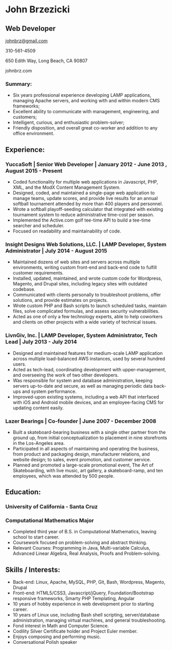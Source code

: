 John Brzezicki
==============

Web Developer
-------------

johnbrz@gmail.com

310-561-4509

650 Edith Way, Long Beach, CA 90807

johnbrz.com

### Summary:

-   Six years professional experience developing LAMP applications,
    managing Apache servers, and working with and within modern CMS
    frameworks;
-   Excellent ability to communicate with management, engineering, and
    customers;
-   Intelligent, curious, and enthusiastic problem-solver;
-   Friendly disposition, and overall great co-worker and addition to
    any office environment.

Experience:
-----------

### YuccaSoft \| Senior Web Developer \| January 2012 - June 2013 , August 2015 - Present

-   Coded functionality for multiple web applications in Javascript,
    PHP, XML, and the ModX Content Management System.
-   Designed, coded, and maintained a single-page web application to
    manage teams, update scores, and provide live results for an annual
    softball tournament attended by more than 400 players and personnel.
-   Wrote a softball playoff-seeding calculator that integrated with
    existing tournament system to reduce administrative time-cost per
    season.
-   Implemented the Active.com golf tee-time API to build a tee-time
    searcher and scheduler.
-   Focused on readability and maintainability of code.

### Insight Designs Web Solutions, LLC. \| LAMP Developer, System Administrator \| July 2014 - August 2015

-   Maintained dozens of web sites and servers across multiple
    environments, writing custom front-end and back-end code to fulfill
    customer requirements.
-   Installed, updated, maintained, and wrote custom code for Wordpress,
    Magento, and Drupal sites, including legacy sites with outdated
    codebase.
-   Communicated with clients personally to troubleshoot problems, offer
    solutions, and provide estimates on projects.
-   Wrote custom PHP and Bash scripts to launch scheduled tasks,
    maintain files, solve complicated formulas, and assess security
    vulnerabilities.
-   Acted as one of only a few technology experts, able to help
    coworkers and clients on other projects with a wide variety of
    technical issues.

### LivnGiv, Inc. \| LAMP Developer, System Administrator, Tech Lead \| July 2013 - July 2014

-   Designed and maintained features for medium-scale LAMP application
    across multiple load-balanced AWS instances, used by several hundred
    users.
-   Acted as tech-lead, coordinating development with upper-management,
    and overseeing the work of two other developers.
-   Was responsible for system and database administration, keeping
    servers up-to-date and secure, as well as managing periodic data
    back-ups and system performance.
-   Improved-upon existing systems, including a web API that interfaced
    with iOS and Android mobile devices, and an employee-facing CMS for
    updating content easily.

### Lazer Bearings \| Co-founder \| June 2007 - December 2008

-   Built a skateboard-bearing business with a single other partner from
    the ground up, from initial conceptualization to placement in nine
    storefronts in the Los-Angeles area.
-   Participated in all aspects of maintaining and operating the
    business, from product and packaging design, manufacturer relations,
    and website design; to sales, event promotion, and customer service.
-   Planned and promoted a large-scale promotional event, The Art of
    Skateboarding, with live music, art gallery, a skateboard-ramp, and
    ten employees, which was attended by 500 people.

Education:
----------

### University of California - Santa Cruz

### Computational Mathematics Major

-   Completed third year of B.S. in Computational Mathematics, leaving
    school to start career.
-   Coursework focused on problem-solving and abstract thinking.
-   Relevant Courses: Programming in Java, Multi-variable Calculus,
    Advanced Linear Algebra, Real Analysis, Proofs and Problem-solving.

Skills / Interests:
-------------------

-   Back-end: Linux, Apache, MySQL, PHP, Git, Bash, Wordpress, Magento,
    Drupal
-   Front-end: HTML5/CSS3, Javascript/jQuery, Foundation/Bootstrap
    responsive frameworks, Smarty PHP Templating, Angular
-   10 years of hobby experience in web development prior to starting
    career.
-   10 years of Linux use, including Bash shell scripting,
    server/database administration, managing virtual machines, and
    general troubleshooting.
-   Fond interest in Math and Computer Science.
-   Codility Silver Certificate holder and Project Euler member.
-   Enjoys composing and performing music.
-   Conversational Polish speaker
